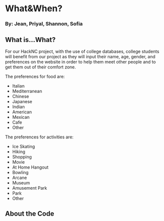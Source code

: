 # What&When? 

### By: Jean, Priyal, Shannon, Sofia 

## What is...What?
For our HackNC project, with the use of college databases, college students will benefit from our project as they will input their name, age, gender, and preferences on the website in order to help them meet other people and to get them out of their comfort zone. 

The preferences for food are:
- Italian 
- Mediterranean 
- Chinese
- Japanese
- Indian 
- American
- Mexican
- Cafe  
- Other

The preferences for activities are: 
- Ice Skating
- Hiking
- Shopping 
- Movie
- At Home Hangout 
- Bowling 
- Arcane
- Museum 
- Amusement Park 
- Park 
- Other

## About the Code





